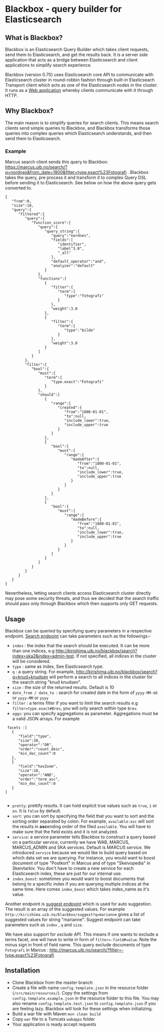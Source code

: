 # Blackbox - query builder for Elasticsearch

<!-- ![Alt text](src/main/webapp/images/class_diagram.png?raw=true "Class diagrams") -->

## What is Blackbox?

Blackbox is an Elasticsearch Query Builder which takes client requests, send them to Elasticsearch, and get the results back. It is a server side application that acts as a bridge between Elasticsearch and client applications to simplify search 
experience. 

Blackbox (version 0.70) uses Elasticsearch core API to communicate with Elasticsearch cluster in round-robbin 
fashion through built-in Elasticseach Transport client which acts as one of the Elasticsearch nodes in the cluster. 
It runs as a [Web application](http://jambo.uib.no/blackbox) whereby clients communicate with it through HTTP.

## Why Blackbox?

The main reason is to simplify queries for search clients. This means search clients send simple queries to Blackbox,
and Blackbox transforms those queries into complex queries which Elasticsearch understands, and then send them to Elasticsearch.

### Example 

Marcus search client sends this query to Blackbox: https://marcus.uib.no/search/?q=nordnes&from_date=1800&filter=type.exact%23Fotografi . 
Blackbox takes the query, pre process it and transform it to complex Query DSL before sending it to Elasticsearch. 
See below on how the above query gets converted to. 

``` 
{
   "from":0,
   "size":10,
   "query":{
      "filtered":{
         "query":{
            "function_score":{
               "query":{
                  "query_string":{
                     "query":"nordnes",
                     "fields":[
                        "identifier",
                        "label^3.0",
                        "_all"
                     ],
                     "default_operator":"and",
                     "analyzer":"default"
                  }
               },
               "functions":[
                  {
                     "filter":{
                        "term":{
                           "type":"fotografi"
                        }
                     },
                     "weight":3.0
                  },
                  {
                     "filter":{
                        "term":{
                           "type":"bilde"
                        }
                     },
                     "weight":3.0
                  }
               ]
            }
         },
         "filter":{
            "bool":{
               "must":{
                  "term":{
                     "type.exact":"Fotografi"
                  }
               },
               "should":[
                  {
                     "range":{
                        "created":{
                           "from":"1800-01-01",
                           "to":null,
                           "include_lower":true,
                           "include_upper":true
                        }
                     }
                  },
                  {
                     "bool":{
                        "must":{
                           "range":{
                              "madeAfter":{
                                 "from":"1800-01-01",
                                 "to":null,
                                 "include_lower":true,
                                 "include_upper":true
                              }
                           }
                        }
                     }
                  },
                  {
                     "bool":{
                        "must":{
                           "range":{
                              "madeBefore":{
                                 "from":"1800-01-01",
                                 "to":null,
                                 "include_lower":true,
                                 "include_upper":true
                              }
                           }
                        }
                     }
                  }
               ]
            }
         }
      }
   }
}   
``` 

Nevertheless, letting search clients access Elasticsearch cluster directly may pose some security threats, 
and thus we decided that the search traffic should pass only through Blackbox which then supports only GET requests. 



## Usage 
Blackbox can be queried by specifying query parameters in a respective endpoint.
[Search endpoint](http://jambo.uib.no/blackbox/search) can take parameters such as the followings:-

* `index` : the index that the search should be executed. It can be more than one indices, e.g http://kirishima.uib.no/blackbox/search?index=ska2&index=admin-test. If not specified, all indices in the cluster will be considered.
* `type` : same as index, See Elasticsearch type.
* `q` : a query string. For example, http://kirishima.uib.no/blackbox/search?q=knud+knudsen will perform a search to all indices in the cluster for the search string "knud knudsen".
* `size` : the size of the returned results. Default is 10
* `date_from / date_to `: search for created date in the form of `yyyy-MM-dd` or  `yyyy-MM` or  `yyyy`  
* `filter` : a terms filter if you want to limit the search results e.g `filter=type.exact#Brev`, you will only search within type `Brev`.
* `aggs`: you can specify aggregations as parameter. Aggregations must be a valid JSON arrays. For example 

``` 
 facets :[
   {
      "field":"type",
      "size":30,
      "operator":"OR",
      "order":"count_desc",
      "min_doc_count":0
   },
   {
      "field":"hasZoom",
      "size":10,
      "operator":"AND",
      "order":"term_asc",
      "min_doc_count":0
   }
]
    
   ``` 
                                                                                                                                            
* `pretty`: prettify results. It can hold explicit true values such as `true`, `1` or `on`. It is `false` by default.
* `sort`: you can sort by specifying the field that you want to sort and the sorting order separated by colon. For example, `available:asc` will sort the results in **asc**ending order of the filed `available`. You will have to make sure that the field exists and it is not analyzed.
* `service`: a service parameter tells Blackbox to construct a query based on a particular service, currently we have WAB, MARCUS, MARCUS_ADMIN and SKA services. Default is MARCUS service. We introduced  `service` because we would like to build query based on which data set we are querying. For instance, you would want to boost document of type "Postkort" in Marcus and of type "Skeivopedia" in Skeivtarkiv. You don't have to create a new service for each Elasticsearch index, these are just for our internal use. 
* `index_boost`: sometimes you would want to boost documents that belong to a specific index if you are querying multiple indices at the same time. Here comes `index_boost` which takes index_name as it's value. 


Another endpoint is [suggest endpoint](http://kirishima.uib.no/blackbox/suggest?=marcus) which is used for auto suggestion. The result is an array of the suggested values. For example `http://kirishima.uib.no/blackbox/suggest?q=marianne` gives a list of suggested values for string "marianne".
Suggest endpoint can take parameters such as `index` , `q` and `size`.

We have also support for *exclude API*. This means if one wants to exclude a terms facet, one will have to write in form of
`filter=-field#value`. Note the minus sign in front of field name. This query exclude documents of type `Fotografi` in Marcus :  http://marcus.uib.no/search/?filter=-type.exact%23Fotografi


## Installation 

* Clone Blackbox from the master branch 
* Create a file with name `config.template.json` in the resource folder (`/src/main/resources/`). Copy the settings from `config.template.example.json` in the resource folder to this file. You may also rename `config.template.test.json` to `config.template.json` if you are feeling lazy.
Blackbox will look for these settings when initializing. 
* Build a war file with Maven `mvn clean build`
* Copy `war` file to a Tomcats `wabapps` folder
* Your application is ready accept requests
